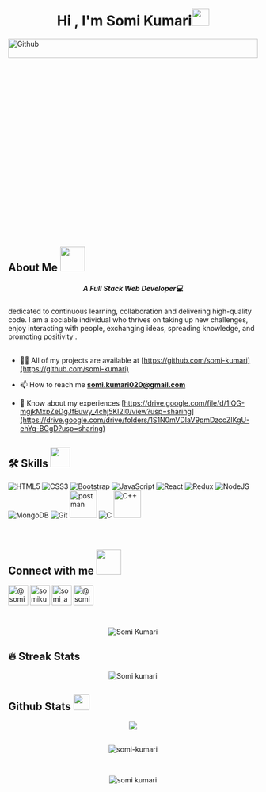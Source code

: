 
 <h1 align="center">Hi , I'm  Somi Kumari<img src="https://media.giphy.com/media/hvRJCLFzcasrR4ia7z/giphy.gif" width="35"></h1>
 
 <img width="100%" height="10%" object-fit="cover" align="center" alt="Github" src="https://i.pinimg.com/originals/fd/a7/c0/fda7c018db9a09ff0ed234957e9b25b9.gif" />
<br/> 

## About Me <img src = "https://pro2-bar-s3-cdn-cf6.myportfolio.com/86aa0881edb45f7f174dee0a06b1360b/7a8a8064-cfbc-4115-83f2-30a2c42a092c_rw_600.gif?h=015e48302b7be388663bb64770bfb172" width = 50px> 
<h5 align="center">A Full Stack Web Developer💻</h5> dedicated to continuous learning, collaboration and delivering high-quality code. I am a sociable individual who thrives on taking up new challenges, enjoy interacting with people, exchanging ideas, spreading knowledge, and promoting positivity .  </h4>
<br/>
<!-- <img width="40%" align="right" alt="Github" src="https://i.pinimg.com/originals/fd/a7/c0/fda7c018db9a09ff0ed234957e9b25b9.gif" />
<br/> -->
<br>

- 👨‍💻 All of my projects are available at [https://github.com/somi-kumari](https://github.com/somi-kumari)

- 📫 How to reach me **somi.kumari020@gmail.com**

- 📄 Know about my experiences [https://drive.google.com/file/d/1IQG-mgjkMxpZeDgJfEuwy_4chj5Kl2l0/view?usp=sharing](https://drive.google.com/drive/folders/1S1N0mVDIaV9pmDzccZlKgU-ehYg-BGgD?usp=sharing)
 


## 🛠️ Skills <img src = "https://media2.giphy.com/media/QssGEmpkyEOhBCb7e1/giphy.gif?cid=ecf05e47a0n3gi1bfqntqmob8g9aid1oyj2wr3ds3mg700bl&rid=giphy.gif" width = 40px>
<span><p align="left">
<img src="https://img.icons8.com/color/60/000000/html-5--v1.png" alt="HTML5"/>
<img src="https://img.icons8.com/color/60/000000/css3.png" alt="CSS3"/>
<img src="https://img.icons8.com/color/60/000000/bootstrap.png" alt="Bootstrap"/>
<img src="https://img.icons8.com/color/60/000000/javascript--v1.png" alt="JavaScript"/>
<img src="https://img.icons8.com/color/60/000000/react-native.png" alt="React"/>
<img src="https://img.icons8.com/color/60/000000/redux.png" alt="Redux"/>
<img src="https://img.icons8.com/color/60/000000/nodejs.png" alt="NodeJS"/>
<img src="https://img.icons8.com/color/60/000000/mongodb.png" alt="MongoDB"/>
<img src="https://img.icons8.com/color/60/000000/git.png" alt="Git"/>
<img src="https://www.vectorlogo.zone/logos/getpostman/getpostman-icon.svg" alt="postman" width="55" height="55"/>
<img src="https://img.icons8.com/color/60/000000/c-programming.png" alt="C"/>
<img src="https://img.icons8.com/color/2x/c-plus-plus-logo.png" alt="C++" height="55" width="55"/>
	
</p></span>
<br/>


 ## Connect with me <img src="https://media.giphy.com/media/iY8CRBdQXODJSCERIr/giphy.gif" width="50px"> 
<p align="left">
<a href="mailto:somi.kumari020@gmail.com" target="blank"><img align="center" src="https://img.icons8.com/color/2x/gmail.png" alt="@somi" height="40" width="40" /></a>
<a href="https://linkedin.com/in/somikumari2010" target="blank"><img align="center" src="https://img.icons8.com/fluency/2x/linkedin.png" alt="somikumari2010" height="40" width="40" /></a>
<a href="https://twitter.com/somi_a0317" target="blank"><img align="center" src="https://img.icons8.com/fluency/2x/twitter.png" alt="somi_a0317" height="40" width="40" /></a>
<a href="https://hashnode.com/@somi" target="blank"><img align="center" src="https://img.icons8.com/color/2x/hashnode.png/master/src/images/icons/Social/hashnode.svg" alt="@somi" height="40" width="40" /></a>
</p>
<br/>

<p align="center"> 
	<img src="https://komarev.com/ghpvc/?username=somi-kumari&label=Profile%20views&color=0e75b6&style=plastic" alt="Somi Kumari" /> 
</p>

## 🔥 Streak Stats
<p align="center"><img src="https://github-readme-streak-stats.herokuapp.com/?user=somi-kumari&theme=algolia" alt="Somi kumari" /></p> 
 

## Github Stats  <img src='https://media1.giphy.com/media/du3J3cXyzhj75IOgvA/giphy.gif?cid=ecf05e47x2g034i9pzwtzzsd3xgg2w9nr94t4tflbbgo3008&rid=giphy.gif' width='32px'> 
<div align="center"><img src="https://github-readme-stats.vercel.app/api?username=somi-kumari&show_icons=true&count_private=true&hide_border=true" align="center" /></div> 
<br/>
<p align="center"><img align="center" src="https://github-readme-streak-stats.herokuapp.com/?user=somi-kumari" alt=" somi-kumari" /></p>
<br/>
 <p align="center" ><img align="center" src="https://github-readme-stats.vercel.app/api/top-langs?username=somi-kumari&show_icons=true&locale=en&layout=compact" alt="somi kumari" /></p>
 <br/>




